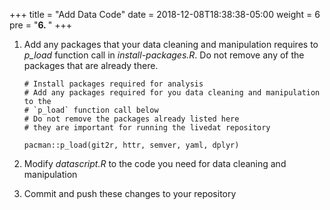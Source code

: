 +++
title = "Add Data Code"
date = 2018-12-08T18:38:38-05:00
weight = 6
pre = "<b>6. </b>"
+++

1. Add any packages that your data cleaning and manipulation requires to
   *p_load* function call in *install-packages.R*. Do not remove any of the
   packages that are already there.
   
    ```
    # Install packages required for analysis
    # Add any packages required for you data cleaning and manipulation to the
    # `p_load` function call below
    # Do not remove the packages already listed here
    # they are important for running the livedat repository
    
    pacman::p_load(git2r, httr, semver, yaml, dplyr)
    ```
2. Modify *datascript.R* to the code you need for data cleaning and manipulation
3. Commit and push these changes to your repository
